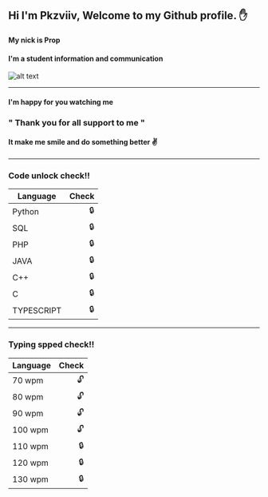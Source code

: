 ## Hi I'm Pkzviiv, Welcome to my Github profile. :hand:

#### My nick is Prop 
#### I'm a student information and communication 
![alt text][logo]

[logo]: https://yt3.ggpht.com/rrOWD9UTaBoo4cukrj2Lrpu7ovlIiS_BoPkTXCt63ths0n_L5feX_iQrPWjHtAc-9QI43Dw_=s88-c-k-c0x00ffffff-no-rj-mo "Logo Title Text 2"

---

#### I'm happy for you watching me 

### " Thank you for all support to me "
#### It make me smile and do something better :v:

---

### Code unlock check!!
| Language      |  Check  |
| ------------- |-----:|
| Python     |:lock:|
| SQL        |:lock:|
| PHP        |:lock:|
| JAVA       |:lock:|
| C++        |:lock:|
| C          |:lock:|
| TYPESCRIPT |:lock:|

---

### Typing spped check!!
| Language      |  Check  |
| ------------- |-----:|
| 70 wpm     |:unlock:|
| 80 wpm     |:unlock:|
| 90 wpm     |:unlock:|
| 100 wpm    |:unlock:|
| 110 wpm    |:lock:|
| 120 wpm    |:lock:|
| 130 wpm    |:lock:|

